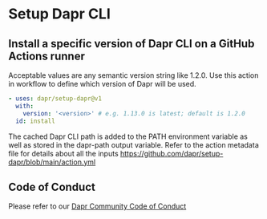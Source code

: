 # Setup Dapr CLI

## Install a specific version of Dapr CLI on a GitHub Actions runner

Acceptable values are any semantic version string like 1.2.0. Use this action in workflow to define which version of Dapr will be used.

```yaml
- uses: dapr/setup-dapr@v1
  with:
    version: '<version>' # e.g. 1.13.0 is latest; default is 1.2.0
  id: install
```

The cached Dapr CLI path is added to the PATH environment variable as well as stored in the dapr-path output variable.
Refer to the action metadata file for details about all the inputs <https://github.com/dapr/setup-dapr/blob/main/action.yml>

## Code of Conduct

Please refer to our [Dapr Community Code of Conduct](https://github.com/dapr/community/blob/master/CODE-OF-CONDUCT.md)

